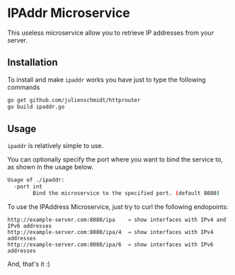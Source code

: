 # IPAddr Microservice
This useless microservice allow you to retrieve IP addresses from your server.

## Installation

To install and make `ipaddr` works you have just to type the following commands

```bash
go get github.com/julienschmidt/httprouter
go build ipaddr.go
```

## Usage

`ipaddr` is relatively simple to use.

You can optionally specify the port where you want to bind the service to, as shown in the usage below.

```bash
Usage of ./ipaddr:
  -port int
        Bind the microservice to the specified port. (default 8080)
```

To use the IPAddress Microservice, just try to curl the following endopoints:

```
http://example-server.com:8080/ipa    → show interfaces with IPv4 and IPv6 addresses
http://example-server.com:8080/ipa/4  → show interfaces with IPv4 addresses
http://example-server.com:8080/ipa/6  → show interfaces with IPv6 addresses
```

And, that's it :)